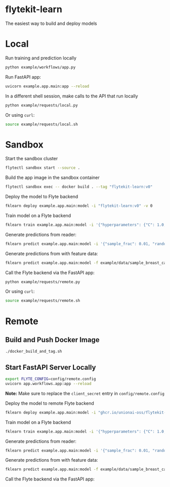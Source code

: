 # flytekit-learn

The easiest way to build and deploy models

# Local

Run training and prediction locally

```bash
python example/workflows/app.py
```

Run FastAPI app:

```bash
uvicorn example.app.main:app --reload
```

In a different shell session, make calls to the API that run locally

```bash
python example/requests/local.py
```

Or using `curl`:

```bash
source example/requests/local.sh
```

# Sandbox

Start the sandbox cluster

```bash
flytectl sandbox start --source .
```

Build the app image in the sandbox container

```bash
flytectl sandbox exec -- docker build . --tag "flytekit-learn:v0"
```

Deploy the model to Flyte backend

```bash
fklearn deploy example.app.main:model -i "flytekit-learn:v0" -v 0
```

Train model on a Flyte backend

```bash
fklearn train example.app.main:model -i '{"hyperparameters": {"C": 1.0, "max_iter": 1000}, "sample_frac": 1.0, "random_state": 123}'
```

Generate predictions from reader:

```bash
fklearn predict example.app.main:model -i '{"sample_frac": 0.01, "random_state": 123}'
```

Generate predictions from with feature data:

```bash
fklearn predict example.app.main:model -f example/data/sample_breast_cancer_data.json
```

Call the Flyte backend via the FastAPI app:

```bash
python example/requests/remote.py
```

Or using `curl`:

```bash
source example/requests/remote.sh
```

# Remote

## Build and Push Docker Image

```bash
./docker_build_and_tag.sh
```

## Start FastAPI Server Locally

```bash
export FLYTE_CONFIG=config/remote.config
uvicorn app.workflows.app:app --reload
```

**Note:** Make sure to replace the `client_secret` entry in `config/remote.config`

Deploy the model to remote Flyte backend

```bash
fklearn deploy example.app.main:model -i "ghcr.io/unionai-oss/flytekit-learn:$VERSION" -v $VERSION
```

Train model on a Flyte backend

```bash
fklearn train example.app.main:model -i '{"hyperparameters": {"C": 1.0, "max_iter": 1000}, "sample_frac": 1.0, "random_state": 123}'
```

Generate predictions from reader:

```bash
fklearn predict example.app.main:model -i '{"sample_frac": 0.01, "random_state": 123}'
```

Generate predictions from with feature data:

```bash
fklearn predict example.app.main:model -f example/data/sample_breast_cancer_data.json
```

Call the Flyte backend via the FastAPI app:
